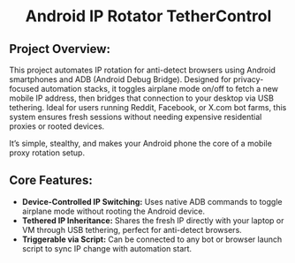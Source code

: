 <h1 align="center">Android IP Rotator TetherControl</h1>

## Project Overview:

This project automates IP rotation for anti-detect browsers using Android smartphones and ADB (Android Debug Bridge). Designed for privacy-focused automation stacks, it toggles airplane mode on/off to fetch a new mobile IP address, then bridges that connection to your desktop via USB tethering. Ideal for users running Reddit, Facebook, or X.com bot farms, this system ensures fresh sessions without needing expensive residential proxies or rooted devices.

It’s simple, stealthy, and makes your Android phone the core of a mobile proxy rotation setup.


## Core Features:
- **Device-Controlled IP Switching:** Uses native ADB commands to toggle airplane mode without rooting the Android device.
- **Tethered IP Inheritance:** Shares the fresh IP directly with your laptop or VM through USB tethering, perfect for anti-detect browsers.
- **Triggerable via Script:** Can be connected to any bot or browser launch script to sync IP change with automation start.
